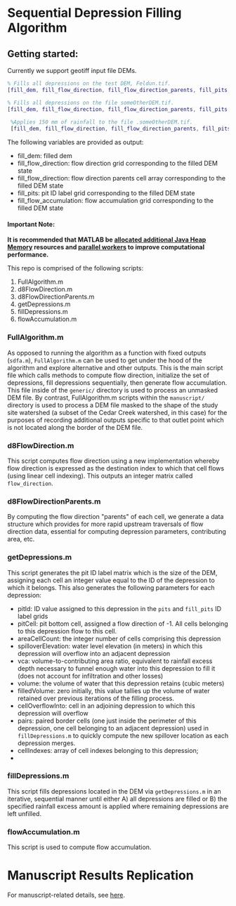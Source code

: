 # Sequential Depression Filling Algorithm

## Getting started:
Currently we support geotiff input file DEMs.
```matlab
% Fills all depressions on the test DEM, Feldun.tif.
[fill_dem, fill_flow_direction, fill_flow_direction_parents, fill_pits, fill_flow_accumulation] = sdfa(); 

% Fills all depressions on the file someOtherDEM.tif.
[fill_dem, fill_flow_direction, fill_flow_direction_parents, fill_pits, fill_flow_accumulation] = sdfa('./someOtherDEM.tif') 
  
 %Applies 150 mm of rainfall to the file .someOtherDEM.tif.
 [fill_dem, fill_flow_direction, fill_flow_direction_parents, fill_pits, fill_flow_accumulation] = sdfa('./someOtherDEM.tif', 150) 
```
The following variables are provided as output:

 - fill_dem: filled dem
 - fill_flow_direction: flow direction grid corresponding to the filled DEM state
 - fill_flow_direction: flow direction parents cell array corresponding to the filled DEM state
 - fill_pits: pit ID label grid corresponding to the filled DEM state
 - fill_flow_accumulation: flow accumulation grid corresponding to the filled DEM state


#### Important Note:  
**It is recommended that MATLAB be [allocated additional Java Heap Memory](https://www.mathworks.com/help/matlab/matlab_external/java-heap-memory-preferences.html) resources and [parallel workers](https://www.mathworks.com/help/parallel-computing/parallel-preferences.html) to improve computational performance.**


This repo is comprised of the following scripts:

 1. FullAlgorithm.m
 2. d8FlowDirection.m
 3. d8FlowDirectionParents.m
 4. getDepressions.m
 5. fillDepressions.m
 6. flowAccumulation.m


### FullAlgorithm.m
As opposed to running the algorithm as a function with fixed outputs (`sdfa.m`), `FullAlgorithm.m` can be used to get under the hood of the algorithm and explore alternative and other outputs. This is the main script file which calls methods to compute flow direction, initialize the set of depressions, fill depressions sequentially, then generate flow accumulation. This file inside of the `generic/` directory is used to process an unmasked DEM file. By contrast, FullAlgorithm.m scripts within the `manuscript/` directory is used to process a DEM file masked to the shape of the study site watershed (a subset of the Cedar Creek watershed, in this case) for the purposes of recording additional outputs specific to that outlet point which is not located along the border of the DEM file. 

### d8FlowDirection.m
This script computes flow direction using a new implementation whereby flow direction is expressed as the destination index to which that cell flows (using linear cell indexing). This outputs an integer matrix called `flow_direction`. 

### d8FlowDirectionParents.m
By computing the flow direction "parents" of each cell, we generate a data structure which provides for more rapid upstream traversals of flow direction data, essential for computing depression parameters, contributing area, etc. 

### getDepressions.m
This script generates the pit ID label matrix which is the size of the DEM, assigning each cell an integer value equal to the ID of the depression to which it belongs. This also generates the following parameters for each depression:

 - pitId: ID value assigned to this depression in the `pits` and `fill_pits` ID label grids
 - pitCell: pit bottom cell, assigned a flow direction of -1. All cells belonging to this depression flow to this cell.
 - areaCellCount: the integer number of cells comprising this depression
 - spilloverElevation: water level elevation (in meters) in which this depression will overflow into an adjacent depression
 - vca: volume-to-contributing area ratio, equivalent to rainfall excess depth necessary to funnel enough water into this depression to fill it (does not account for infiltration and other losses)
 - volume: the volume of water that this depression retains (cubic meters)
 - filledVolume: zero initially, this value tallies up the volume of water retained over previous iterations of the filling process.
 - cellOverflowInto: cell in an adjoining depression to which this depression will overflow
 - pairs: paired border cells (one just inside the perimeter of this depression, one cell belonging to an adjacent depression) used in `fillDepressions.m` to quickly compute the new spillover location as each depression merges.
 - cellIndexes: array of cell indexes belonging to this depression;
 - 

### fillDepressions.m
This script fills depressions located in the DEM via `getDepressions.m` in an iterative, sequential manner until either A) all depressions are filled or B) the specified rainfall excess amount is applied where remaining depressions are left unfilled. 

### flowAccumulation.m
This script is used to compute flow accumulation.

# Manuscript Results Replication
For manuscript-related details, see [here](./manuscript).
